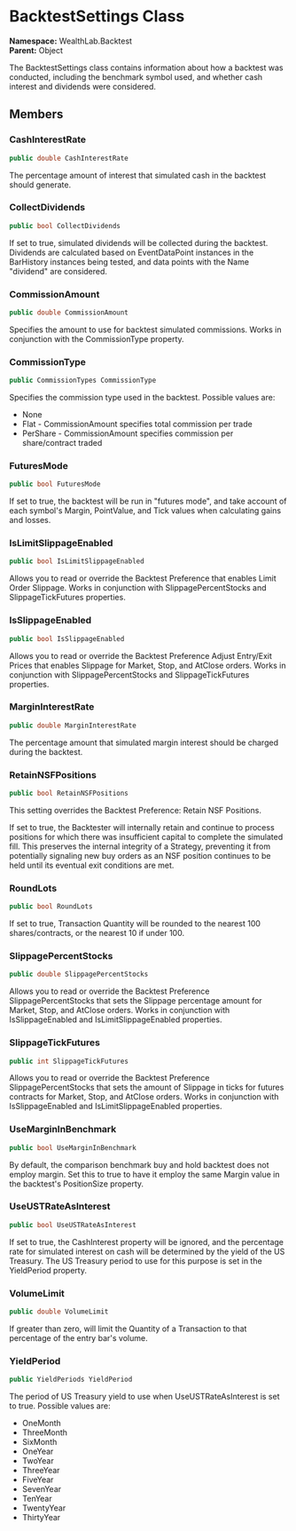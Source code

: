 # BacktestSettings Class

**Namespace:** WealthLab.Backtest  
**Parent:** Object

The BacktestSettings class contains information about how a backtest was conducted, including the benchmark symbol used, and whether cash interest and dividends were considered.

## Members

### CashInterestRate
```csharp
public double CashInterestRate
```
The percentage amount of interest that simulated cash in the backtest should generate.

### CollectDividends
```csharp
public bool CollectDividends
```
If set to true, simulated dividends will be collected during the backtest. Dividends are calculated based on EventDataPoint instances in the BarHistory instances being tested, and data points with the Name "dividend" are considered.

### CommissionAmount
```csharp
public double CommissionAmount
```
Specifies the amount to use for backtest simulated commissions. Works in conjunction with the CommissionType property.

### CommissionType
```csharp
public CommissionTypes CommissionType
```
Specifies the commission type used in the backtest. Possible values are:
- None
- Flat - CommissionAmount specifies total commission per trade
- PerShare - CommissionAmount specifies commission per share/contract traded

### FuturesMode
```csharp
public bool FuturesMode
```
If set to true, the backtest will be run in "futures mode", and take account of each symbol's Margin, PointValue, and Tick values when calculating gains and losses.

### IsLimitSlippageEnabled
```csharp
public bool IsLimitSlippageEnabled
```
Allows you to read or override the Backtest Preference that enables Limit Order Slippage. Works in conjunction with SlippagePercentStocks and SlippageTickFutures properties.

### IsSlippageEnabled
```csharp
public bool IsSlippageEnabled
```
Allows you to read or override the Backtest Preference Adjust Entry/Exit Prices that enables Slippage for Market, Stop, and AtClose orders. Works in conjunction with SlippagePercentStocks and SlippageTickFutures properties.

### MarginInterestRate
```csharp
public double MarginInterestRate
```
The percentage amount that simulated margin interest should be charged during the backtest.

### RetainNSFPositions
```csharp
public bool RetainNSFPositions
```
This setting overrides the Backtest Preference: Retain NSF Positions.

If set to true, the Backtester will internally retain and continue to process positions for which there was insufficient capital to complete the simulated fill. This preserves the internal integrity of a Strategy, preventing it from potentially signaling new buy orders as an NSF position continues to be held until its eventual exit conditions are met.

### RoundLots
```csharp
public bool RoundLots
```
If set to true, Transaction Quantity will be rounded to the nearest 100 shares/contracts, or the nearest 10 if under 100.

### SlippagePercentStocks
```csharp
public double SlippagePercentStocks
```
Allows you to read or override the Backtest Preference SlippagePercentStocks that sets the Slippage percentage amount for Market, Stop, and AtClose orders. Works in conjunction with IsSlippageEnabled and IsLimitSlippageEnabled properties.

### SlippageTickFutures
```csharp
public int SlippageTickFutures
```
Allows you to read or override the Backtest Preference SlippagePercentStocks that sets the amount of Slippage in ticks for futures contracts for Market, Stop, and AtClose orders. Works in conjunction with IsSlippageEnabled and IsLimitSlippageEnabled properties.

### UseMarginInBenchmark
```csharp
public bool UseMarginInBenchmark
```
By default, the comparison benchmark buy and hold backtest does not employ margin. Set this to true to have it employ the same Margin value in the backtest's PositionSize property.

### UseUSTRateAsInterest
```csharp
public bool UseUSTRateAsInterest
```
If set to true, the CashInterest property will be ignored, and the percentage rate for simulated interest on cash will be determined by the yield of the US Treasury. The US Treasury period to use for this purpose is set in the YieldPeriod property.

### VolumeLimit
```csharp
public double VolumeLimit
```
If greater than zero, will limit the Quantity of a Transaction to that percentage of the entry bar's volume.

### YieldPeriod
```csharp
public YieldPeriods YieldPeriod
```
The period of US Treasury yield to use when UseUSTRateAsInterest is set to true. Possible values are:
- OneMonth
- ThreeMonth
- SixMonth
- OneYear
- TwoYear
- ThreeYear
- FiveYear
- SevenYear
- TenYear
- TwentyYear
- ThirtyYear 